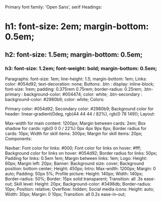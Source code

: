 
Primary font family: 'Open Sans', serif
Headings:
# h1: font-size: 2em; margin-bottom: 0.5em;
## h2: font-size: 1.5em; margin-bottom: 0.5em;
### h3: font-size: 1.2em; font-weight: bold; margin-bottom: 0.5em;
Paragraphs: font-size: 1em; line-height: 1.5; margin-bottom: 1em;
Links: color: #054d92; text-decoration: none;
Buttons:
.btn : display: inline-block; font-size: 1rem; padding: 0.375rem 0.75rem; border-radius: 0.25rem;
.btn-primary : background-color: #004474; color: white;
.btn-secondary : background-color: #2980b9; color: white;
Colors:

Primary color: #054d92;
Secondary color: #2980b9;
Background color for header: linear-gradient(0deg, rgb(44 44 44 / 82%), rgb(0 78 149));
Layout:

Max-width for main content: 1200px;
Margin between cards: 2em;
Box shadow for cards: rgb(0 0 0 / 22%) 0px 4px 9px 6px;
Border radius for cards: 10px;
Width for skill items: 300px;
Margin for skill items: 20px;
Components:

Navbar:
Font color for links: #000;
Font color for links on hover: #fff;
Background color for links on hover: #054d92;
Border radius for links: 50px;
Padding for links: 0.5em 1em;
Margin between links: 1em;
Logo:
Height: 60px;
Margin left: 20px;
Banner:
Background size: cover;
Background position: bottom center;
Height: 450px;
Intro:
Max-width: 1200px;
Margin: 0 auto;
Padding: 50px 5%;
Profile picture:
Height: 140px;
Width: 140px;
Border-radius: 50%;
Border: 15px solid transparent;
Transition: all .3s ease-out;
Skill level:
Height: 20px;
Background-color: #3498db;
Border-radius: 10px;
Position: relative;
Overflow: hidden;
Social media icons:
Height: auto;
Width: 30px;
Margin: 0 10px;
Transition: all 0.2s ease-in-out;
